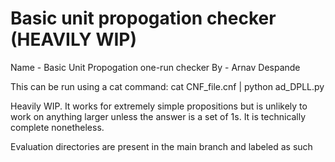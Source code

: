 # Basic unit propogation checker (HEAVILY WIP)

Name - Basic Unit Propogation one-run checker
By - Arnav Despande

This can be run using a cat command: cat CNF_file.cnf | python ad_DPLL.py

Heavily WIP. It works for extremely simple propositions but is unlikely to work on anything larger unless the answer is a set of 1s. It is technically complete nonetheless.

Evaluation directories are present in the main branch and labeled as such
